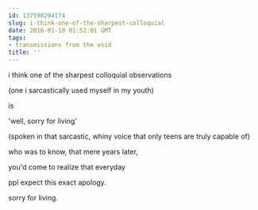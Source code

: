 ```yaml
---
id: 137590294174
slug: i-think-one-of-the-sharpest-colloquial
date: 2016-01-19 01:52:01 GMT
tags:
- transmissions from the void
title: ''
---
```


i think one of the sharpest colloquial observations

(one i sarcastically used myself in my youth)

is

'well, sorry for living'

(spoken in that sarcastic, whiny voice that only teens are truly capable of)

who was to know, that mere years later,

you'd come to realize that everyday

ppl expect this exact apology.

sorry for living.